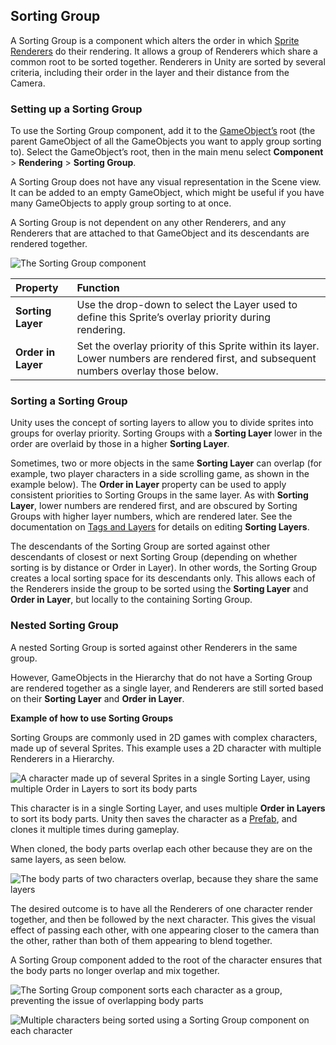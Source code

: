 ## Sorting Group

A Sorting Group is a component which alters the order in which [Sprite Renderers](class-SpriteRenderer) do their rendering. It allows a group of Renderers which share a common root to be sorted together. Renderers in Unity are sorted by several criteria, including their order in the layer and their distance from the Camera. 

### Setting up a Sorting Group

To use the Sorting Group component, add it to the [GameObject’s](class-GameObject) root (the parent GameObject of all the GameObjects you want to apply group sorting to). Select the GameObject’s root, then in the main menu select __Component__ > __Rendering__ > __Sorting Group__.

A Sorting Group does not have any visual representation in the Scene view. It can be added to an empty GameObject, which might be useful if you have many GameObjects to apply group sorting to at once. 

A Sorting Group is not dependent on any other Renderers, and any Renderers that are attached to that GameObject and its descendants are rendered together.

![The Sorting Group component](../uploads/Main/SortingGroup-0.png)

| **Property** | **Function** |
|:---|:---| 
| __Sorting Layer__ | Use the drop-down to select the Layer used to define this Sprite’s overlay priority during rendering. |
| __Order in Layer__ | Set the overlay priority of this Sprite within its layer. Lower numbers are rendered first, and subsequent numbers overlay those below. |

### Sorting a Sorting Group

Unity uses the concept of sorting layers to allow you to divide sprites into groups for overlay priority. Sorting Groups with a __Sorting Layer__ lower in the order are overlaid by those in a higher __Sorting Layer__.

Sometimes, two or more objects in the same __Sorting Layer__ can overlap (for example, two player characters in a side scrolling game, as shown in the example below). The __Order in Layer__ property can be used to apply consistent priorities to Sorting Groups in the same layer. As with __Sorting Layer__, lower numbers are rendered first, and are obscured by Sorting Groups with higher layer numbers, which are rendered later. See the documentation on [Tags and Layers](class-TagManager) for details on editing __Sorting Layers__. 

The descendants of the Sorting Group are sorted against other descendants of closest or next Sorting Group (depending on whether sorting is by distance or Order in Layer). In other words, the Sorting Group creates a local sorting space for its descendants only. This allows each of the Renderers inside the group to be sorted using the __Sorting Layer__ and __Order in Layer__, but locally to the containing Sorting Group.

### Nested Sorting Group

A nested Sorting Group is sorted against other Renderers in the same group.

However, GameObjects in the Hierarchy that do not have a Sorting Group are rendered together as a single layer, and Renderers are still sorted based on their __Sorting Layer__ and __Order in Layer__. 

**Example of how to use Sorting Groups**

Sorting Groups are commonly used in 2D games with complex characters, made up of several Sprites. This example uses a 2D character with multiple Renderers in a Hierarchy. 

![A character made up of several Sprites in a single Sorting Layer, using multiple __Order in Layers__ to sort its body parts](../uploads/Main/SortingGroup-1.png)

This character is in a single Sorting Layer, and uses multiple __Order in Layers__ to sort its body parts. Unity then saves the character as a [Prefab](Prefabs), and clones it multiple times during gameplay. 

When cloned, the body parts overlap each other because they are on the same layers, as seen below.

![The body parts of two characters overlap, because they share the same layers](../uploads/Main/SortingGroup-2.png)

The desired outcome is to have all the Renderers of one character render together, and then be followed by the next character. This gives the visual effect of passing each other, with one appearing closer to the camera than the other, rather than both of them appearing to blend together.

A Sorting Group component added to the root of the character ensures that the body parts no longer overlap and mix together. 

![The Sorting Group component sorts each character as a group, preventing the issue of overlapping body parts](../uploads/Main/SortingGroup-3.png)

![Multiple characters being sorted using a Sorting Group component on each character](../uploads/Main/SortingGroup-4.png)
